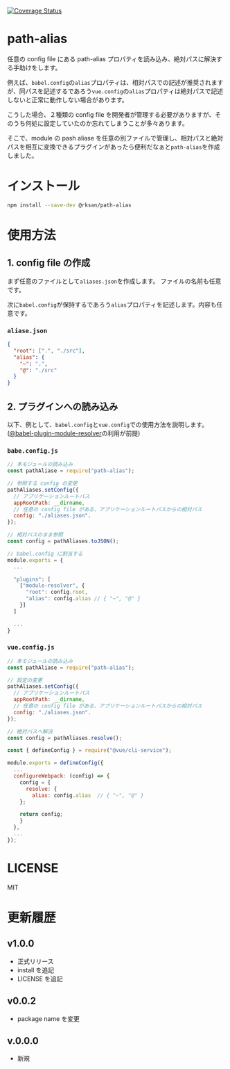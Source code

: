 [![Coverage Status](https://coveralls.io/repos/github/rksan/path-aliase/badge.svg?branch=main)](https://coveralls.io/github/rksan/path-aliase?branch=main)

# path-alias

任意の config file にある path-alias プロパティを読み込み、絶対パスに解決する手助けをします。

例えば、`babel.config`の`alias`プロパティは、相対パスでの記述が推奨されますが、同パスを記述するであろう`vue.config`の`alias`プロパティは絶対パスで記述しないと正常に動作しない場合があります。

こうした場合、２種類の config file を開発者が管理する必要がありますが、そのうち何処に設定していたのか忘れてしまうことが多々あります。

そこで、module の pash aliase を任意の別ファイルで管理し、相対パスと絶対パスを相互に変換できるプラグインがあったら便利だなぁと`path-alias`を作成しました。

# インストール

```bash
npm install --save-dev @rksan/path-alias
```

# 使用方法

## 1. config file の作成

まず任意のファイルとして`aliases.json`を作成します。
ファイルの名前も任意です。

次に`babel.config`が保持するであろう`alias`プロパティを記述します。内容も任意です。

### `aliase.json`

```json
{
  "root": [".", "./src"],
  "alias": {
    "~": ".",
    "@": "./src"
  }
}
```

## 2. プラグインへの読み込み

以下、例として、`babel.config`と`vue.config`での使用方法を説明します。([@babel-plugin-module-resolver](https://github.com/tleunen/babel-plugin-module-resolver)の利用が前提)

### `babe.config.js`

```javascript
// 本モジュールの読み込み
const pathAliase = require("path-alias");

// 参照する config の変更
pathAliases.setConfig({
  // アプリケーションルートパス
  appRootPath: __dirname,
  // 任意の config file がある、アプリケーションルートパスからの相対パス
  config: "./aliases.json".
});

// 相対パスのまま参照
const config = pathAliases.toJSON();

// babel.config に割当する
module.exports = {
  ...

  "plugins": [
    ["module-resolver", {
      "root": config.root,
      "alias": config.alias // { "~", "@" }
    }]
  ]

  ...
}
```

### `vue.config.js`

```javascript
// 本モジュールの読み込み
const pathAliase = require("path-alias");

// 設定の変更
pathAliases.setConfig({
  // アプリケーションルートパス
  appRootPath: __dirname,
  // 任意の config file がある、アプリケーションルートパスからの相対パス
  config: "./aliases.json".
});

// 絶対パスへ解決
const config = pathAliases.resolve();

const { defineConfig } = require("@vue/cli-service");

module.exports = defineConfig({
  ...
  configureWebpack: (config) => {
    config = {
      resolve: {
        alias: config.alias  // { "~", "@" }
    };

    return config;
    }
  },
  ...
});
```

# LICENSE

MIT

# 更新履歴

## v1.0.0

- 正式リリース
- install を追記
- LICENSE を追記

## v0.0.2

- package name を変更

## v.0.0.0

- 新規
